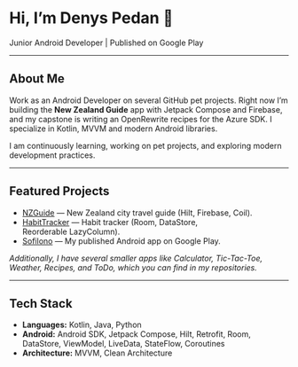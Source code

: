 # Hi, I’m Denys Pedan 👋

Junior Android Developer | Published on Google Play

---

## About Me

Work as an Android Developer on several GitHub pet projects. Right now I’m building the **New Zealand Guide** app with Jetpack Compose and Firebase, and my capstone is writing an OpenRewrite recipes for the Azure SDK. I specialize in Kotlin, MVVM and modern Android libraries.

I am continuously learning, working on pet projects, and exploring modern development practices.

---

## Featured Projects

* [NZGuide](https://github.com/DoggyDoggyDoggy/New-Zealand-Guide) — New Zealand city travel guide (Hilt, Firebase, Coil).
* [HabitTracker](https://github.com/DoggyDoggyDoggy/HabitTracker) — Habit tracker (Room, DataStore, Reorderable LazyColumn).
* [Sofilono](https://play.google.com/store/apps/details?id=diomaxius.denys.sofilono) — My published Android app on Google Play.

*Additionally, I have several smaller apps like Calculator, Tic-Tac-Toe, Weather, Recipes, and ToDo, which you can find in my repositories.*

---

## Tech Stack

* **Languages:** Kotlin, Java, Python
* **Android:** Android SDK, Jetpack Compose, Hilt, Retrofit, Room, DataStore, ViewModel, LiveData, StateFlow, Coroutines
* **Architecture:** MVVM, Clean Architecture

